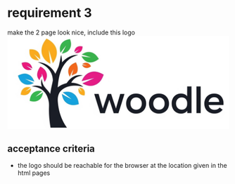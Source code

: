 # requirement 3
make the 2 page look nice, include this logo  ![woodle-logo](woodle-logo.jpeg "the logo")

## acceptance criteria
* the logo should be reachable for the browser at the location given in the html pages 
  